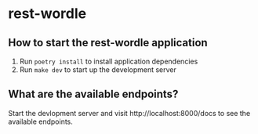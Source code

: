 # rest-wordle

## How to start the rest-wordle application

1. Run `poetry install` to install application dependencies
2. Run `make dev` to start up the development server

## What are the available endpoints?

Start the devlopment server and visit http://localhost:8000/docs to see the available endpoints.
